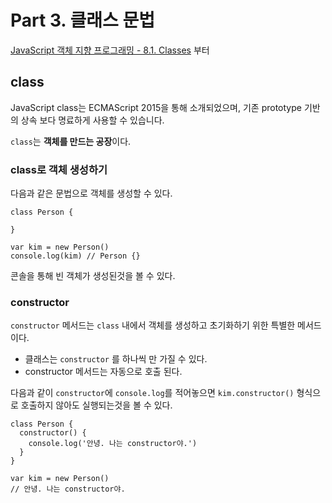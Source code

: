 # Part 3. 클래스 문법

[JavaScript 객체 지향 프로그래밍 - 8.1. Classes](https://www.youtube.com/watch?v=cmcx88U7xBE&list=PLuHgQVnccGMAMctarDlPyv6upFUUnpSO3&index=13) 부터

## class

JavaScript class는 ECMAScript 2015을 통해 소개되었으며, 기존 prototype 기반의 상속 보다 명료하게 사용할 수 있습니다.

`class`는 **객체를 만드는 공장**이다.

### class로 객체 생성하기

다음과 같은 문법으로 객체를 생성할 수 있다.

```
class Person {
  
}

var kim = new Person()
console.log(kim) // Person {}
```

콘솔을 통해 빈 객체가 생성된것을 볼 수 있다.

### constructor

`constructor` 메서드는 `class` 내에서 객체를 생성하고 초기화하기 위한 특별한 메서드이다.

* 클래스는 `constructor` 를 하나씩 만 가질 수 있다.
* constructor 메서드는 자동으로 호출 된다.

다음과 같이 `constructor`에 `console.log`를 적어놓으면 `kim.constructor()` 형식으로 호출하지 않아도 실행되는것을 볼 수 있다.
```
class Person {
  constructor() {
    console.log('안녕. 나는 constructor야.')
  }
}

var kim = new Person()
// 안녕. 나는 constructor야.
```
